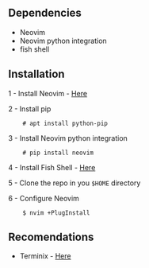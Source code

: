 ## Dependencies
- Neovim
- Neovim python integration
- fish shell

## Installation

1 - Install Neovim - [Here](https://github.com/neovim/neovim)

2 - Install pip

        # apt install python-pip

3 - Install Neovim python integration

        # pip install neovim

4 - Install Fish Shell - [Here](http://fishshell.com/)

5 - Clone the repo in you `$HOME` directory

6 - Configure Neovim

        $ nvim +PlugInstall

## Recomendations

- Terminix - [Here](https://github.com/gnunn1/terminix)
